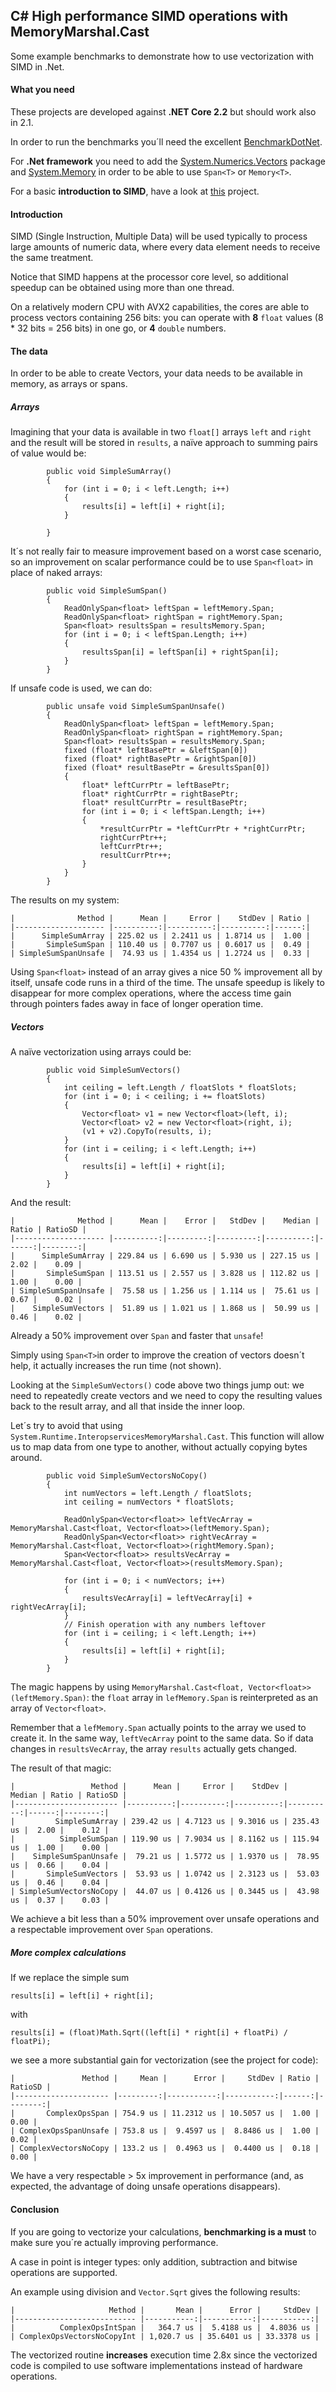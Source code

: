 ## C# High performance SIMD operations with MemoryMarshal.Cast

Some example benchmarks to demonstrate how to use vectorization with SIMD in .Net.

#### What you need ####
These projects are developed against **.NET Core 2.2** but should work also in 2.1.

In order to run the benchmarks you´ll need the excellent  [BenchmarkDotNet](https://www.nuget.org/packages/BenchmarkDotNet/).

For **.Net framework** you need to add the [System.Numerics.Vectors](https://www.nuget.org/packages/System.Numerics.Vectors/) package and [System.Memory](https://www.nuget.org/packages/System.Memory/) in order to be able to use `Span<T>` or `Memory<T>`.

For a basic **introduction to SIMD**, have a look at [this](https://github.com/CBGonzalez/SIMDIntro) project.

#### Introduction ####

SIMD (Single Instruction, Multiple Data) will be used typically to process large amounts of numeric data, where every data element needs to receive the same treatment.

Notice that SIMD happens at the processor core level, so additional speedup can be obtained using more than one thread.

On a relatively modern CPU with AVX2 capabilities, the cores are able to process vectors containing 256 bits: you can operate with **8** `float` values (8 * 32 bits = 256 bits) in one go, or **4** `double` numbers.

#### The data ####

In order to be able to create Vectors, your data needs to be available in memory, as arrays or spans.

##### Arrays #####

Imagining that your data is available in two `float[]` arrays `left` and `right` and the result will be stored in `results`, a naïve approach to summing pairs of value would be:

```
        public void SimpleSumArray()
        {
            for (int i = 0; i < left.Length; i++)
            {
                results[i] = left[i] + right[i];
            }

        }
```

It´s not really fair to measure improvement based on a worst case scenario, so an improvement on scalar performance could be to use `Span<float>` in place of naked arrays:

```
        public void SimpleSumSpan()
        {            
            ReadOnlySpan<float> leftSpan = leftMemory.Span;
            ReadOnlySpan<float> rightSpan = rightMemory.Span;
            Span<float> resultsSpan = resultsMemory.Span;            
            for (int i = 0; i < leftSpan.Length; i++)
            {
                resultsSpan[i] = leftSpan[i] + rightSpan[i];
            }
        }
```
If unsafe code is used, we can do:
```
        public unsafe void SimpleSumSpanUnsafe()
        {                    
            ReadOnlySpan<float> leftSpan = leftMemory.Span;
            ReadOnlySpan<float> rightSpan = rightMemory.Span;
            Span<float> resultsSpan = resultsMemory.Span;                
            fixed (float* leftBasePtr = &leftSpan[0])
            fixed (float* rightBasePtr = &rightSpan[0])
            fixed (float* resultBasePtr = &resultsSpan[0])
            {
                float* leftCurrPtr = leftBasePtr;
                float* rightCurrPtr = rightBasePtr;
                float* resultCurrPtr = resultBasePtr;
                for (int i = 0; i < leftSpan.Length; i++)
                {
                    *resultCurrPtr = *leftCurrPtr + *rightCurrPtr;
                    rightCurrPtr++;
                    leftCurrPtr++;
                    resultCurrPtr++;
                }
            }            
        }
```

The results on my system:

```
|              Method |      Mean |     Error |    StdDev | Ratio |
|-------------------- |----------:|----------:|----------:|------:|
|      SimpleSumArray | 225.02 us | 2.2411 us | 1.8714 us |  1.00 |
|       SimpleSumSpan | 110.40 us | 0.7707 us | 0.6017 us |  0.49 |
| SimpleSumSpanUnsafe |  74.93 us | 1.4354 us | 1.2724 us |  0.33 |
```


Using `Span<float>` instead of an array gives a nice 50 % improvement all by itself, unsafe code runs in a third of the time. The unsafe speedup is likely to disappear for more complex operations, where the access time gain through pointers fades away in face of longer operation time.

##### Vectors #####

A naïve vectorization using arrays could be:
```
        public void SimpleSumVectors()
        {            
            int ceiling = left.Length / floatSlots * floatSlots;            
            for (int i = 0; i < ceiling; i += floatSlots)
            {
                Vector<float> v1 = new Vector<float>(left, i);
                Vector<float> v2 = new Vector<float>(right, i);
                (v1 + v2).CopyTo(results, i);
            }
            for (int i = ceiling; i < left.Length; i++)
            {
                results[i] = left[i] + right[i];
            }
        }
```
And the result:
```
|              Method |      Mean |    Error |   StdDev |    Median | Ratio | RatioSD |
|-------------------- |----------:|---------:|---------:|----------:|------:|--------:|
|      SimpleSumArray | 229.84 us | 6.690 us | 5.930 us | 227.15 us |  2.02 |    0.09 |
|       SimpleSumSpan | 113.51 us | 2.557 us | 3.828 us | 112.82 us |  1.00 |    0.00 |
| SimpleSumSpanUnsafe |  75.58 us | 1.256 us | 1.114 us |  75.61 us |  0.67 |    0.02 |
|    SimpleSumVectors |  51.89 us | 1.021 us | 1.868 us |  50.99 us |  0.46 |    0.02 |
```
Already a 50% improvement over `Span` and faster that `unsafe`!

Simply using `Span<T>`in order to improve the creation of vectors doesn´t help, it actually increases the run time (not shown).

Looking at the `SimpleSumVectors()` code above two things jump out: we need to repeatedly create vectors and we need to copy the resulting values back to the result array, and all that inside the inner loop.

Let´s try to avoid that using `System.Runtime.InteropservicesMemoryMarshal.Cast`. This function will allow us to map data from one type to another, without actually copying bytes around.

```
        public void SimpleSumVectorsNoCopy()
        {
            int numVectors = left.Length / floatSlots;
            int ceiling = numVectors * floatSlots;

            ReadOnlySpan<Vector<float>> leftVecArray = MemoryMarshal.Cast<float, Vector<float>>(leftMemory.Span);
            ReadOnlySpan<Vector<float>> rightVecArray = MemoryMarshal.Cast<float, Vector<float>>(rightMemory.Span);
            Span<Vector<float>> resultsVecArray = MemoryMarshal.Cast<float, Vector<float>>(resultsMemory.Span);

            for (int i = 0; i < numVectors; i++)
            {
                resultsVecArray[i] = leftVecArray[i] + rightVecArray[i];
            }
            // Finish operation with any numbers leftover
            for (int i = ceiling; i < left.Length; i++)
            {
                results[i] = left[i] + right[i];
            }
        }
```
The magic happens by using `MemoryMarshal.Cast<float, Vector<float>>(leftMemory.Span)`: the `float` array in `lefMemory.Span` is reinterpreted as an array of `Vector<float>`.

Remember that a `lefMemory.Span` actually points to the array we used to create it. In the same way, `leftVecArray` point to the same data. So if data changes in `resultsVecArray`, the array `results` actually gets changed.

The result of that magic:
```
|                 Method |      Mean |     Error |    StdDev |    Median | Ratio | RatioSD |
|----------------------- |----------:|----------:|----------:|----------:|------:|--------:|
|         SimpleSumArray | 239.42 us | 4.7123 us | 9.3016 us | 235.43 us |  2.00 |    0.12 |
|          SimpleSumSpan | 119.90 us | 7.9034 us | 8.1162 us | 115.94 us |  1.00 |    0.00 |
|    SimpleSumSpanUnsafe |  79.21 us | 1.5772 us | 1.9370 us |  78.95 us |  0.66 |    0.04 |
|       SimpleSumVectors |  53.93 us | 1.0742 us | 2.3123 us |  53.03 us |  0.46 |    0.04 |
| SimpleSumVectorsNoCopy |  44.07 us | 0.4126 us | 0.3445 us |  43.98 us |  0.37 |    0.03 |
```
We achieve a bit less than a 50% improvement over unsafe operations and a respectable improvement over `Span` operations.

##### More complex calculations #####

If we replace the simple sum

```
results[i] = left[i] + right[i];
```
 with
 ```
results[i] = (float)Math.Sqrt((left[i] * right[i] + floatPi) / floatPi);
 ```
we see a more substantial gain for vectorization (see the project for code):
```
|               Method |     Mean |      Error |     StdDev | Ratio | RatioSD |
|--------------------- |---------:|-----------:|-----------:|------:|--------:|
|       ComplexOpsSpan | 754.9 us | 11.2312 us | 10.5057 us |  1.00 |    0.00 |
| ComplexOpsSpanUnsafe | 753.8 us |  9.4597 us |  8.8486 us |  1.00 |    0.02 |
| ComplexVectorsNoCopy | 133.2 us |  0.4963 us |  0.4400 us |  0.18 |    0.00 |
```
We have a very respectable > 5x improvement in performance (and, as expected, the advantage of doing unsafe operations disappears).

#### Conclusion ####

If you are going to vectorize your calculations, **benchmarking is a must** to make sure you´re actually improving performance.

A case in point is integer types: only addition, subtraction and bitwise operations are supported.

An example using division and `Vector.Sqrt` gives the following results:
```
|                     Method |       Mean |      Error |     StdDev |
|--------------------------- |-----------:|-----------:|-----------:|
|          ComplexOpsIntSpan |   364.7 us |  5.4188 us |  4.8036 us |
| ComplexOpsVectorsNoCopyInt | 1,020.7 us | 35.6401 us | 33.3378 us |
```
The vectorized routine **increases** execution time 2.8x since the vectorized code is compiled to use software implementations instead of hardware operations.
